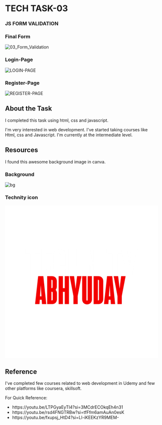<H1>TECH TASK-03</H1>
<h3>JS FORM VALIDATION</h3>

### Final Form

![03_Form_Validation](03_Form_Validation.gif) 

### Login-Page

![LOGIN-PAGE](LOGIN-PAGE.png) 

### Register-Page

![REGISTER-PAGE](REGISTER-PAGE.png) 


<h2>About the Task</h2>
<p>I completed this task using html, css and javascript.</P>
<p>I'm very interested in web development. I've started taking courses like Html, css and Javascript. I'm currently at the intermediate level.</p>


<h2>Resources</h2>
<p>I found this awesome background image in canva.</p>

### Background
![bg](bg.png) 

### Technity icon
![technity](technity.ico) 



<h2>Reference</h2>
<p>I've completed few courses related to web development in Udemy and few other platforms like coursera, skillsoft.</p>
<p>For Quick Reference: </p>
<ul>
<li>https://youtu.be/LTPGyaEyTI4?si=3MCdrECOkqEh4n31</li>
<li>https://youtu.be/rsd4FNGTRBw?si=tfFfm6amAuAn0esK</li>
<li>https://youtu.be/fxupsj_HtD4?si=LI-iKEEKzYR9MEM-</li>
</ul>
